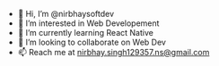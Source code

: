 - 👋 Hi, I’m @nirbhaysoftdev
- 👀 I’m interested in Web Developement
- 🌱 I’m currently learning React Native
- 💞️ I’m looking to collaborate on Web Dev
- 📫 Reach me at nirbhay.singh129357.ns@gmail.com

<!---
nirbhaysoftdev/nirbhaysoftdev is a ✨ special ✨ repository because its `README.md` (this file) appears on your GitHub profile.
You can click the Preview link to take a look at your changes.
--->
